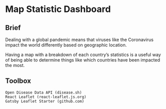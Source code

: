 # Map Statistic Dashboard

## Brief
Dealing with a global pandemic means that viruses like the Coronavirus impact the world differently based on geographic location.

Having a map with a breakdown of each country’s statistics is a useful way of being able to determine things like which countries have been impacted the most.

## Toolbox

    Open Disease Data API (disease.sh)
    React Leaflet (react-leaflet.js.org)
    Gatsby Leaflet Starter (github.com)
